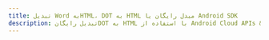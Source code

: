 ---title: تبدیل Word بهHTML، DOT به HTML مبدل رایگان یا Android SDKdescription: تبدیل رایگانDOT به HTML با استفاده از Android Cloud APIs & SDK. همچنین اسناد Microsoft Word و OpenOffice را در Cloud ایجاد، ویرایش و رندر کنید.---